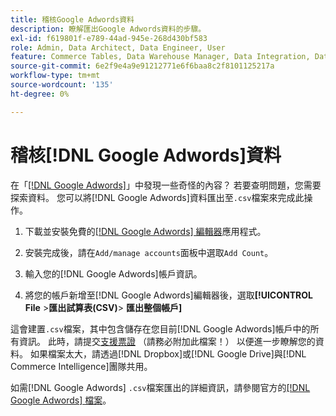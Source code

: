 ```yaml
---
title: 稽核Google Adwords資料
description: 瞭解匯出Google Adwords資料的步驟。
exl-id: f619801f-e789-44ad-945e-268d430bf583
role: Admin, Data Architect, Data Engineer, User
feature: Commerce Tables, Data Warehouse Manager, Data Integration, Data Import/Export
source-git-commit: 6e2f9e4a9e91212771e6f6baa8c2f8101125217a
workflow-type: tm+mt
source-wordcount: '135'
ht-degree: 0%

---
```


# 稽核[!DNL Google Adwords]資料

在「[[!DNL Google Adwords]](../integrations/google-adwords.md)」中發現一些奇怪的內容？ 若要查明問題，您需要探索資料。 您可以將[!DNL Google Adwords]資料匯出至`.csv`檔案來完成此操作。

1. 下載並安裝免費的[[!DNL Google Adwords] 編輯器](https://ads.google.com/home/tools/ads-editor/)應用程式。

1. 安裝完成後，請在`Add/manage accounts`面板中選取`Add Count`。

1. 輸入您的[!DNL Google Adwords]帳戶資訊。

1. 將您的帳戶新增至[!DNL Google Adwords]編輯器後，選取&#x200B;**[!UICONTROL File** > **&#x200B;匯出試算表(CSV)**> **匯出整個帳戶]**

這會建置`.csv`檔案，其中包含儲存在您目前[!DNL Google Adwords]帳戶中的所有資訊。 此時，請提交[支援票證](https://experienceleague.adobe.com/docs/commerce-knowledge-base/kb/troubleshooting/miscellaneous/mbi-service-policies.html) （請務必附加此檔案！） 以便進一步瞭解您的資料。 如果檔案太大，請透過[!DNL Dropbox]或[!DNL Google Drive]與[!DNL Commerce Intelligence]團隊共用。

如需[!DNL Google Adwords] `.csv`檔案匯出的詳細資訊，請參閱官方的[[!DNL Google Adwords] 檔案](https://support.google.com/google-ads/editor/answer/38657?hl=en)。
